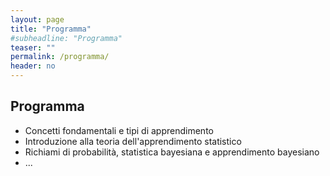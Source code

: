 ```yaml
---
layout: page
title: "Programma"
#subheadline: "Programma"
teaser: ""
permalink: /programma/
header: no
---
```

## Programma 

* Concetti fondamentali e tipi di apprendimento
* Introduzione alla teoria dell'apprendimento statistico
* Richiami di probabilità, statistica bayesiana e apprendimento bayesiano 
* ...





